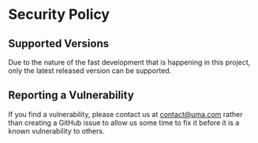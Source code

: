 # Security Policy

## Supported Versions

Due to the nature of the fast development that is happening in this project, only the latest released version can be supported.

## Reporting a Vulnerability

If you find a vulnerability, please contact us at contact@uma.com rather than creating a GitHub issue to allow us some time to fix it before it is a known vulnerability to others.


